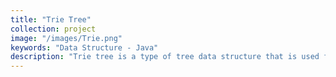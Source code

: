```yaml
---
title: "Trie Tree"
collection: project
image: "/images/Trie.png"
keywords: "Data Structure - Java"
description: "Trie tree is a type of tree data structure that is used for locating specific keys from within a set. This project was given during the data structure course, and its aim was to implement the trie tree efficiently. My final implementation was capable of storing and retrieving about 200 words in a reasonable time, less than 2 seconds (As the project had been done a long time ago, my approximation of its capacity can be much better or worse than the real one)."
---
```

